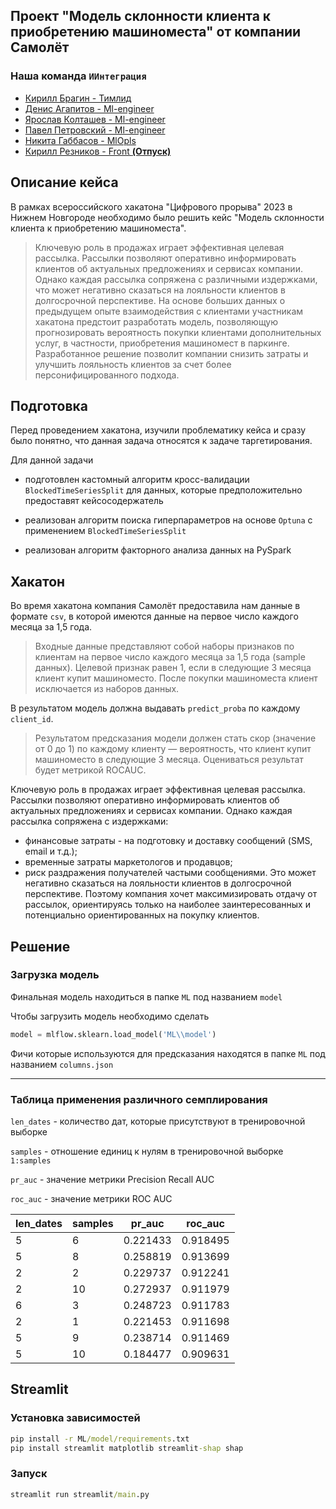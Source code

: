 ## Проект "Модель склонности клиента к приобретению машиноместа" от компании Самолёт
<!-- <a href="">Команда ИИнтеграция</a> -->

### Наша команда `ИИнтеграция`
<ul>
    <li><a href = "https://t.me/sherokiddo">Кирилл Брагин - Тимлид</a></li>
    <li><a href = "https://t.me/denisadminch">Денис Агапитов - Ml-engineer</a></li>
    <li><a href = "https://t.me/YarKo9_9">Ярослав Колташев - Ml-engineer</a></li>
    <li><a href = "https://t.me/p_petrovskiy_02">Павел Петровский - Ml-engineer</a></li>
    <li><a href = "https://t.me/gabbhack">Никита Габбасов - MlOpls</a></li>
    <li><a href = "https://t.me/kai_Kane">Кирилл Резников - Front <b>(Отпуск)</b> </a></li>
</ul>


## Описание кейса
В рамках всероссийского хакатона "Цифрового прорыва" 2023 в Нижнем Новгороде необходимо было решить кейс "Модель склонности клиента к приобретению машиноместа".

> Ключевую роль в продажах играет эффективная целевая рассылка. Рассылки позволяют оперативно информировать клиентов об актуальных предложениях и сервисах компании. Однако каждая рассылка сопряжена с различными издержками, что может негативно сказаться на лояльности клиентов в долгосрочной перспективе. На основе больших данных о предыдущем опыте взаимодействия с клиентами участникам хакатона предстоит разработать модель, позволяющую прогнозировать вероятность покупки клиентами дополнительных услуг, в частности, приобретения машиномест в паркинге. Разработанное решение позволит компании снизить затраты и улучшить лояльность клиентов за счет более персонифицированного подхода.

## Подготовка

Перед проведением хакатона, изучили проблематику кейса и сразу было понятно, что данная задача относятся к задаче таргетирования.

Для данной задачи

* подготовлен кастомный алгоритм кросс-валидации `BlockedTimeSeriesSplit` для данных, которые предположительно предоставят кейсосодержатель

* реализован алгоритм поиска гиперпараметров на основе `Optuna` с применением `BlockedTimeSeriesSplit`

* реализован алгоритм факторного анализа данных на PySpark

## Хакатон

Во время хакатона компания Самолёт предоставила нам данные в формате `csv`, в которой имеются данные на первое число
каждого месяца за 1,5 года. 

> Входные данные представляют собой наборы
признаков по клиентам на первое число
каждого месяца за 1,5 года (sample данных).
Целевой признак равен 1, если в следующие 3
месяца клиент купит машиноместо. После
покупки машиноместа клиент исключается из
наборов данных.
 
В результатом модель должна выдавать `predict_proba` по каждому `client_id`.

> Результатом предсказания модели должен стать
скор (значение от 0 до 1) по каждому клиенту —
вероятность, что клиент купит машиноместо в
следующие 3 месяца.
Оцениваться результат будет метрикой ROCAUC.


Ключевую роль в продажах играет эффективная целевая рассылка. Рассылки
позволяют оперативно информировать клиентов об актуальных предложениях и
сервисах компании.
Однако каждая рассылка сопряжена с издержками:
* финансовые затраты - на подготовку и доставку сообщений (SMS, email и т.д.);
* временные затраты маркетологов и продавцов;
* риск раздражения получателей частыми сообщениями.
Это может негативно сказаться на лояльности клиентов в долгосрочной перспективе.
Поэтому компания хочет максимизировать отдачу от рассылок, ориентируясь только
на наиболее заинтересованных и потенциально ориентированных на покупку
клиентов.


## Решение

### Загрузка модель

Финальная модель находиться в папке `ML` под названием `model`

Чтобы загрузить модель необходимо сделать

```py
model = mlflow.sklearn.load_model('ML\\model')
```

Фичи которые используются для предсказания находятся в папке `ML` под названием `columns.json`

<hr>

### Таблица применения различного семплирования

`len_dates` - количество дат, которые присутствуют в тренировочной выборке

`samples` - отношение единиц к нулям в тренировочной выборке  `1:samples`

`pr_auc` - значение метрики Precision Recall AUC

`roc_auc` - значение метрики ROC AUC

|len_dates|samples|pr_auc|roc_auc|
| -------- | -------- | -------- | -------- |
|5 |6 | 0.221433 | 0.918495|
|5 | 8 | 0.258819 | 0.913699|
|2 | 2 | 0.229737 | 0.912241|
|2 | 10 | 0.272937 | 0.911979|
|6 | 3 | 0.248723 | 0.911783|
|2 | 1 | 0.221453 | 0.911698|
|5 | 9 | 0.238714 | 0.911469|
|5 | 10 | 0.184477 | 0.909631|


## Streamlit

### Установка зависимостей

```cmd
pip install -r ML/model/requirements.txt
pip install streamlit matplotlib streamlit-shap shap
```

### Запуск

```cmd
streamlit run streamlit/main.py
```
